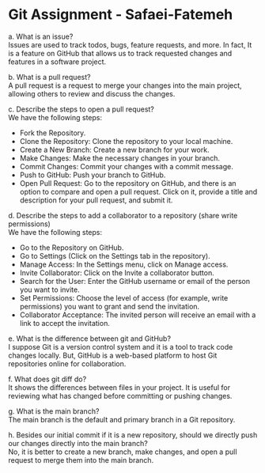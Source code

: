 # Git Assignment - Safaei-Fatemeh

a. What is an issue?  
Issues are used to track todos, bugs, feature requests, and more. In fact, It is a feature on GitHub that allows us to track requested changes and features in a software project.

b. What is a pull request?  
A pull request is a request to merge your changes into the main project, allowing others to review and discuss the changes.

c. Describe the steps to open a pull request?  
We have the following steps:

- Fork the Repository.  
- Clone the Repository: Clone the repository to your local machine.  
- Create a New Branch: Create a new branch for your work.  
- Make Changes: Make the necessary changes in your branch.  
- Commit Changes: Commit your changes with a commit message.  
- Push to GitHub: Push your branch to GitHub.  
- Open Pull Request: Go to the repository on GitHub, and there is an option to compare and open a pull request. Click on it, provide a title and description for your pull request, and submit it.

d. Describe the steps to add a collaborator to a repository (share write permissions)  
We have the following steps:

- Go to the Repository on GitHub.    
- Go to Settings (Click on the Settings tab in the repository).  
- Manage Access: In the Settings menu, click on Manage access.  
- Invite Collaborator: Click on the Invite a collaborator button.  
- Search for the User: Enter the GitHub username or email of the person you want to invite.  
- Set Permissions: Choose the level of access (for example, write permissions) you want to grant and send the invitation.  
- Collaborator Acceptance: The invited person will receive an email with a link to accept the invitation.  

e. What is the difference between git and GitHub?  
I suppose Git is a version control system and it is a tool to track code changes locally. But, GitHub is a web-based platform to host Git repositories online for collaboration.

f. What does git diff do?  
It shows the differences between files in your project. It is useful for reviewing what has changed before committing or pushing changes.  

g. What is the main branch?  
The main branch is the default and primary branch in a Git repository.

h. Besides our initial commit if it is a new repository, should we directly push our changes directly into the main branch?  
No, it is better to create a new branch, make changes, and open a pull request to merge them into the main branch.
